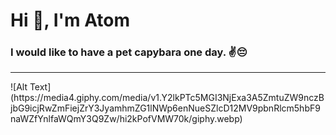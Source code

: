 <h1 align="left">Hi 👋, I'm Atom</h1>
<h3 align="left">I would like to have a pet capybara one day. ✌️😔</h3>
<hr/>
![Alt Text](https://media4.giphy.com/media/v1.Y2lkPTc5MGI3NjExa3A5ZmtuZW9nczBjbG9icjRwZmFiejZrY3JyamhmZG1lNWp6enNueSZlcD12MV9pbnRlcm5hbF9naWZfYnlfaWQmY3Q9Zw/hi2kPofVMW70k/giphy.webp)



